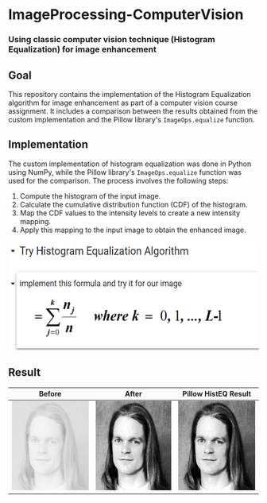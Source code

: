 # ImageProcessing-ComputerVision
### Using classic computer vision technique (Histogram Equalization) for image enhancement

## Goal
This repository contains the implementation of the Histogram Equalization algorithm for image enhancement as part of a computer vision course assignment. It includes a comparison between the results obtained from the custom implementation and the Pillow library's `ImageOps.equalize` function.

## Implementation

The custom implementation of histogram equalization was done in Python using NumPy, while the Pillow library's `ImageOps.equalize` function was used for the comparison. The process involves the following steps:

1. Compute the histogram of the input image.
2. Calculate the cumulative distribution function (CDF) of the histogram.
3. Map the CDF values to the intensity levels to create a new intensity mapping.
4. Apply this mapping to the input image to obtain the enhanced image.

<img src="images/histEQ-formula.png" title="formula" alt="formula" height="220">

## Result

Before            |  After            | Pillow HistEQ Result
:-------------------------:|:-------------------------:|:-------------------------:|
<img src="images/before.png" title="Before" alt="before" height="180" width="180">  |  <img src="images/after.png" title="After" alt="after" height="180" width="180"> | <img src="images/pillow-after.png" title="Pillow Result" alt="pillow result" height="180" width="180">
